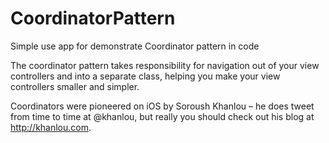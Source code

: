# CoordinatorPattern
Simple use app for demonstrate Coordinator pattern in code


The coordinator pattern takes responsibility for navigation out of your view controllers and into a separate class, helping you make your view controllers smaller and simpler.

Coordinators were pioneered on iOS by Soroush Khanlou – he does tweet from time to time at @khanlou, but really you should check out his blog at http://khanlou.com​.


